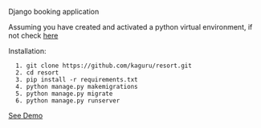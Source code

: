 Django booking application 

Assuming you have created and activated a python virtual environment, if not check [here](https://docs.python.org/3/tutorial/venv.html) 

Installation:
```
  1. git clone https://github.com/kaguru/resort.git
  2. cd resort
  3. pip install -r requirements.txt
  4. python manage.py makemigrations
  5. python manage.py migrate
  6. python manage.py runserver

```
[See Demo](http://ec2-35-154-244-232.ap-south-1.compute.amazonaws.com)
